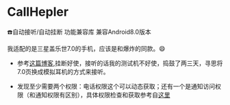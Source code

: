 # CallHepler

:phone:自动接听/自动挂断 功能兼容库    兼容Android8.0版本

我适配的是三星盖乐世7.0的手机，应该是和爆炸的同款。:smile:

- 参考[这篇博客](https://blog.csdn.net/z82367825/article/details/78820559/),挂断好使，接听的话我的测试机不好使，捣鼓了两三天，寻思将7.0页换成模拟耳机的方式来接听。

- 发现至少需要两个权限：电话权限这个可以动态获取；还有一个是通知访问权限（和通知权限有区别），具体权限检查和获取参考自[这里](https://blog.csdn.net/zhaoshuyu111/article/details/53040567)
